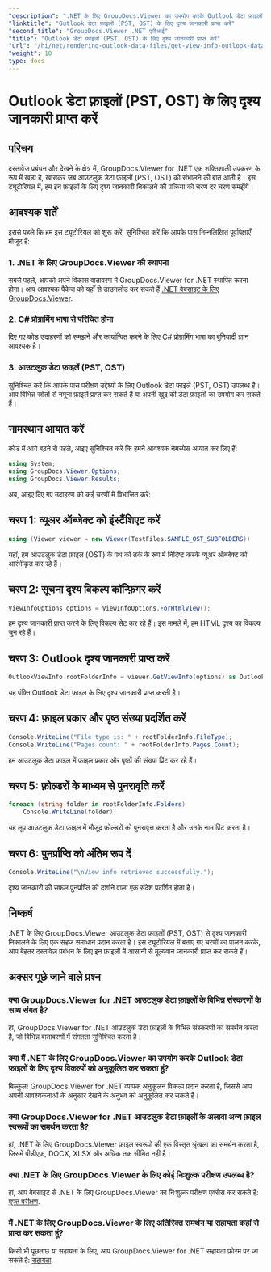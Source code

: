 ```yaml
---
"description": ".NET के लिए GroupDocs.Viewer का उपयोग करके Outlook डेटा फ़ाइलों (PST, OST) से दृश्य जानकारी निकालने का तरीका जानें। अपनी दस्तावेज़ प्रबंधन क्षमताओं को सहजता से बढ़ाएँ।"
"linktitle": "Outlook डेटा फ़ाइलों (PST, OST) के लिए दृश्य जानकारी प्राप्त करें"
"second_title": "GroupDocs.Viewer .NET एपीआई"
"title": "Outlook डेटा फ़ाइलों (PST, OST) के लिए दृश्य जानकारी प्राप्त करें"
"url": "/hi/net/rendering-outlook-data-files/get-view-info-outlook-data-file/"
"weight": 10
type: docs
---
```

# Outlook डेटा फ़ाइलों (PST, OST) के लिए दृश्य जानकारी प्राप्त करें

## परिचय
दस्तावेज़ प्रबंधन और देखने के क्षेत्र में, GroupDocs.Viewer for .NET एक शक्तिशाली उपकरण के रूप में खड़ा है, खासकर जब आउटलुक डेटा फ़ाइलों (PST, OST) को संभालने की बात आती है। इस ट्यूटोरियल में, हम इन फ़ाइलों के लिए दृश्य जानकारी निकालने की प्रक्रिया को चरण दर चरण समझेंगे।
## आवश्यक शर्तें
इससे पहले कि हम इस ट्यूटोरियल को शुरू करें, सुनिश्चित करें कि आपके पास निम्नलिखित पूर्वापेक्षाएँ मौजूद हैं:
### 1. .NET के लिए GroupDocs.Viewer की स्थापना
सबसे पहले, आपको अपने विकास वातावरण में GroupDocs.Viewer for .NET स्थापित करना होगा। आप आवश्यक पैकेज को यहाँ से डाउनलोड कर सकते हैं [.NET वेबसाइट के लिए GroupDocs.Viewer](https://releases.groupdocs.com/viewer/net/).
### 2. C# प्रोग्रामिंग भाषा से परिचित होना
दिए गए कोड उदाहरणों को समझने और कार्यान्वित करने के लिए C# प्रोग्रामिंग भाषा का बुनियादी ज्ञान आवश्यक है।
### 3. आउटलुक डेटा फ़ाइलें (PST, OST)
सुनिश्चित करें कि आपके पास परीक्षण उद्देश्यों के लिए Outlook डेटा फ़ाइलें (PST, OST) उपलब्ध हैं। आप विभिन्न स्रोतों से नमूना फ़ाइलें प्राप्त कर सकते हैं या अपनी खुद की डेटा फ़ाइलों का उपयोग कर सकते हैं।

## नामस्थान आयात करें
कोड में आगे बढ़ने से पहले, आइए सुनिश्चित करें कि हमने आवश्यक नेमस्पेस आयात कर लिए हैं:
```csharp
using System;
using GroupDocs.Viewer.Options;
using GroupDocs.Viewer.Results;
```

अब, आइए दिए गए उदाहरण को कई चरणों में विभाजित करें:
## चरण 1: व्यूअर ऑब्जेक्ट को इंस्टैंशिएट करें
```csharp
using (Viewer viewer = new Viewer(TestFiles.SAMPLE_OST_SUBFOLDERS))
```
यहां, हम आउटलुक डेटा फ़ाइल (OST) के पथ को तर्क के रूप में निर्दिष्ट करके व्यूअर ऑब्जेक्ट को आरंभीकृत कर रहे हैं।
## चरण 2: सूचना दृश्य विकल्प कॉन्फ़िगर करें
```csharp
ViewInfoOptions options = ViewInfoOptions.ForHtmlView();
```
हम दृश्य जानकारी प्राप्त करने के लिए विकल्प सेट कर रहे हैं। इस मामले में, हम HTML दृश्य का विकल्प चुन रहे हैं।
## चरण 3: Outlook दृश्य जानकारी प्राप्त करें
```csharp
OutlookViewInfo rootFolderInfo = viewer.GetViewInfo(options) as OutlookViewInfo;
```
यह पंक्ति Outlook डेटा फ़ाइल के लिए दृश्य जानकारी प्राप्त करती है।
## चरण 4: फ़ाइल प्रकार और पृष्ठ संख्या प्रदर्शित करें
```csharp
Console.WriteLine("File type is: " + rootFolderInfo.FileType);
Console.WriteLine("Pages count: " + rootFolderInfo.Pages.Count);
```
हम आउटलुक डेटा फ़ाइल में फ़ाइल प्रकार और पृष्ठों की संख्या प्रिंट कर रहे हैं।
## चरण 5: फ़ोल्डरों के माध्यम से पुनरावृति करें
```csharp
foreach (string folder in rootFolderInfo.Folders)
    Console.WriteLine(folder);
```
यह लूप आउटलुक डेटा फ़ाइल में मौजूद फ़ोल्डरों को पुनरावृत्त करता है और उनके नाम प्रिंट करता है।
## चरण 6: पुनर्प्राप्ति को अंतिम रूप दें
```csharp
Console.WriteLine("\nView info retrieved successfully.");
```
दृश्य जानकारी की सफल पुनर्प्राप्ति को दर्शाने वाला एक संदेश प्रदर्शित होता है।

## निष्कर्ष
.NET के लिए GroupDocs.Viewer आउटलुक डेटा फ़ाइलों (PST, OST) से दृश्य जानकारी निकालने के लिए एक सहज समाधान प्रदान करता है। इस ट्यूटोरियल में बताए गए चरणों का पालन करके, आप बेहतर दस्तावेज़ प्रबंधन के लिए इन फ़ाइलों में आसानी से मूल्यवान जानकारी प्राप्त कर सकते हैं।
## अक्सर पूछे जाने वाले प्रश्न
### क्या GroupDocs.Viewer for .NET आउटलुक डेटा फ़ाइलों के विभिन्न संस्करणों के साथ संगत है?
हां, GroupDocs.Viewer for .NET आउटलुक डेटा फ़ाइलों के विभिन्न संस्करणों का समर्थन करता है, जो विभिन्न वातावरणों में संगतता सुनिश्चित करता है।
### क्या मैं .NET के लिए GroupDocs.Viewer का उपयोग करके Outlook डेटा फ़ाइलों के लिए दृश्य विकल्पों को अनुकूलित कर सकता हूं?
बिल्कुल! GroupDocs.Viewer for .NET व्यापक अनुकूलन विकल्प प्रदान करता है, जिससे आप अपनी आवश्यकताओं के अनुसार देखने के अनुभव को अनुकूलित कर सकते हैं।
### क्या GroupDocs.Viewer for .NET आउटलुक डेटा फ़ाइलों के अलावा अन्य फ़ाइल स्वरूपों का समर्थन करता है?
हां, .NET के लिए GroupDocs.Viewer फ़ाइल स्वरूपों की एक विस्तृत श्रृंखला का समर्थन करता है, जिसमें पीडीएफ, DOCX, XLSX और अधिक तक सीमित नहीं है।
### क्या .NET के लिए GroupDocs.Viewer के लिए कोई निःशुल्क परीक्षण उपलब्ध है?
हां, आप वेबसाइट से .NET के लिए GroupDocs.Viewer का निःशुल्क परीक्षण एक्सेस कर सकते हैं: [मुफ्त परीक्षण](https://releases.groupdocs.com/).
### मैं .NET के लिए GroupDocs.Viewer के लिए अतिरिक्त समर्थन या सहायता कहां से प्राप्त कर सकता हूं?
किसी भी पूछताछ या सहायता के लिए, आप GroupDocs.Viewer for .NET सहायता फ़ोरम पर जा सकते हैं: [सहायता](https://forum.groupdocs.com/c/viewer/9).